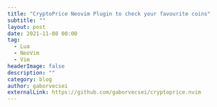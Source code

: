 ```yaml
---
title: "CryptoPrice Neovim Plugin to check your favourite coins"
subtitle: ""
layout: post
date: 2021-11-08 00:00
tag:
  - Lua
  - NeoVim
  - Vim
headerImage: false
description: ""
category: blog
author: gaborvecsei
externalLink: https://github.com/gaborvecsei/cryptoprice.nvim
---
```


